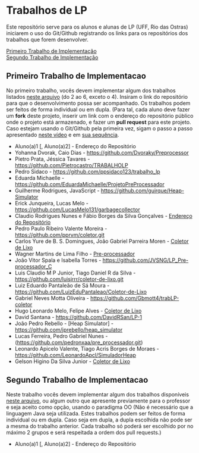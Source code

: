 # Trabalhos de LP

Este repositório serve para os alunos e alunas de LP (UFF, Rio das Ostras) iniciarem o uso do Git/Github registrando os links para os repositórios dos trabalhos que forem desenvolver.

[Primeiro Trabalho de Implementação](#primeiro-trabalho-de-implementacao)\
[Segundo Trabalho de Implementação](#segundo-trabalho-de-implementacao)


## Primeiro Trabalho de Implementacao

No primeiro trabalho, vocês devem implementar algum dos trabalhos listados [neste arquivo](http://www2.ic.uff.br/~bazilio/cursos/lp/material/Trabalhos.pdf) (do 2 ao 6, exceto o 4). Insiram o link do repositório para que o desenvolvimento possa ser acompanhado. Os trabalhos podem ser feitos de forma individual ou em dupla.
(Para tal, cada aluno deve fazer um **fork** deste projeto, inserir um link com o endereço do repositório público onde o projeto está armazenado, e fazer um **pull request** para este projeto. Caso estejam usando o Git/Github pela primeira vez, sigam o passo a passo apresentado [neste vídeo](https://www.youtube.com/watch?v=RP5L4mAtxto) e em [sua sequência](https://www.youtube.com/watch?v=GrnAygK1zsA).

- Aluno(a)1 [, Aluno(a)2] - Endereço do Repositório
- Yohanna Dvorak, Caio Dias - https://github.com/Dvoraky/Preprocessor
- Pietro Prata, Jéssica Tavares - https://github.com/Pietrocastro/TRABALHOLP
- Pedro Sidaco - https://github.com/ppsidaco123/trabalho_lp
- Eduarda Michaelle - https://github.com/EduardaMichaelle/ProjetoPreProcessador
- Guilherme Rodrigues, JavaScript - https://github.com/guirque/Heap-Simulator
- Erick Junqueira, Lucas Melo - https://github.com/LucasMelo131/garbagecollector
- Claudio Rodrigues Nunes e Fábio Borges da Silva Gonçalves - [Endereço do Repositório](https://github.com/Delt4-Dev/Coletor-de-Lixo)
- Pedro Paulo Ribeiro Valente Moreira - https://github.com/pprvm/coletor.git
- Carlos Yure de B. S. Domingues, João Gabriel Parreira Moren - [Coletor de Lixo](https://github.com/YureDomingues/Coletor-de-Lixo)
- Wagner Martins de Lima Filho - [Pre-processador](https://github.com/martinswagner021/C-pre-processor)
- João Vitor Spala e Isabella Torres - https://github.com/JVSNG/LP_Pre-processador_C
- Luis Claudio M P Junior, Tiago Daniel R da Silva - https://github.com/luisjrrr/coletor-de-lixo.git
- Luiz Eduardo Pantaleão de Sá Moura - https://github.com/LuizEduPantaleao/Coletor-de-Lixo
- Gabriel Neves Motta Oliveira - https://github.com/Gbmott4/trabLP-coletor
- Hugo Leonardo Melo, Felipe Alves - [Coletor de Lixo](https://github.com/DevHgL/Garbage_Collector) 
- David Santana - https://github.com/DavidRSan/LP-1
- João Pedro Rebello - [Heap Simulator] - https://github.com/jprebello/heap_simulator
- Lucas Ferreira, Pedro Gabriel Nunes - (https://github.com/pedronxaa/pre_processador.git)
- Leonardo Apicelo Valente, Tiago Acris Borges de Moraes - https://github.com/LeonardoApcl/SimuladorHeap
- Gelson Higino Da Silva Junior - [Coletor de Lixo](https://github.com/theghhz/trabalho_lp)

## Segundo Trabalho de Implementacao

Neste trabalho vocês devem implementar algum dos trabalhos disponíveis [neste arquivo](http://www2.ic.uff.br/~bazilio/cursos/lp/material/ListaExerciciosProgOO.pdf), ou algum outro que apresente previamente para o professor e seja aceito como opção, usando o paradigma OO (Não é necessário que a linguagem Java seja utilizada. Estes trabalhos podem ser feitos de forma individual ou em dupla. Caso seja em dupla, a dupla escolhida não pode ser a mesma do trabalho anterior. Cada trabalho só poderá ser escolhido por no máximo 2 grupos e será respeitada a ordem dos pull requests.)

- Aluno(a)1 [, Aluno(a)2] - Endereço do Repositório

